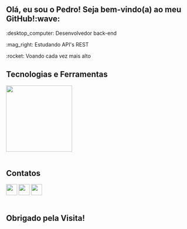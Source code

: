 <h2>Olá, eu sou o Pedro! Seja bem-vindo(a) ao meu GitHub!:wave: </h2>

<p>:desktop_computer: Desenvolvedor back-end</p>
<p>:mag_right: Estudando API's REST</p>
<p>:rocket: Voando cada vez mais alto</p>

<div>
  <h2>Tecnologias e Ferramentas</h2>
  <picture>
    <img height="180em" src="https://github-readme-stats-ruby-one.vercel.app/api?username=PedroPizzutti&show_icons=true&theme=dark#gh-dark-mode-only"/>
  </picture>
</div>
 
<br/>
  
<div>
  <h2>Contatos</h2>
  <a href="https://www.instagram.com/p.pizzutti/" target="_blank"><img src="https://img.shields.io/badge/-Instagram-%23E4405F?style=for-the-badge&logo=instagram&logoColor=white"         target="_blank" height="30em"></a>
  <a href = "mailto:pedropizzutti@gmail.com"><img src="https://img.shields.io/badge/-Gmail-%23333?style=for-the-badge&logo=gmail&logoColor=white" target="_blank" height="30em"></a>
  <a href="https://www.linkedin.com/in/pedropizzutti/" target="_blank"><img src="https://img.shields.io/badge/LinkedIn-0077B5?style=for-the-badge&logo=linkedin&logoColor=white" target="_blank" height="30em"></a>
</div>
</br>
<h2>Obrigado pela Visita!</h2>

